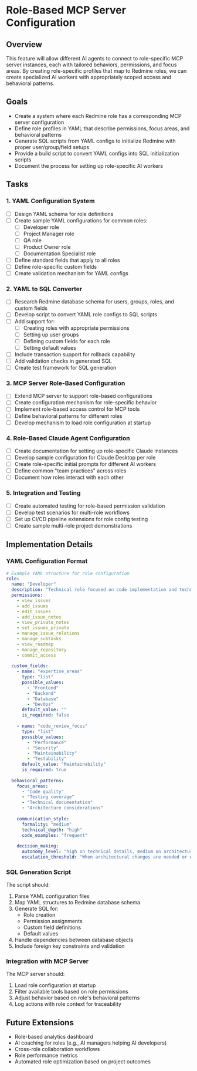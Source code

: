 # Role-Based MCP Server Configuration

## Overview

This feature will allow different AI agents to connect to role-specific MCP server instances, each with tailored behaviors, permissions, and focus areas. By creating role-specific profiles that map to Redmine roles, we can create specialized AI workers with appropriately scoped access and behavioral patterns.

## Goals

- Create a system where each Redmine role has a corresponding MCP server configuration
- Define role profiles in YAML that describe permissions, focus areas, and behavioral patterns
- Generate SQL scripts from YAML configs to initialize Redmine with proper user/group/field setups
- Provide a build script to convert YAML configs into SQL initialization scripts
- Document the process for setting up role-specific AI workers

## Tasks

### 1. YAML Configuration System

- [ ] Design YAML schema for role definitions
- [ ] Create sample YAML configurations for common roles:
  - [ ] Developer role
  - [ ] Project Manager role
  - [ ] QA role
  - [ ] Product Owner role
  - [ ] Documentation Specialist role
- [ ] Define standard fields that apply to all roles
- [ ] Define role-specific custom fields
- [ ] Create validation mechanism for YAML configs

### 2. YAML to SQL Converter

- [ ] Research Redmine database schema for users, groups, roles, and custom fields
- [ ] Develop script to convert YAML role configs to SQL scripts
- [ ] Add support for:
  - [ ] Creating roles with appropriate permissions
  - [ ] Setting up user groups
  - [ ] Defining custom fields for each role
  - [ ] Setting default values
- [ ] Include transaction support for rollback capability
- [ ] Add validation checks in generated SQL
- [ ] Create test framework for SQL generation

### 3. MCP Server Role-Based Configuration

- [ ] Extend MCP server to support role-based configurations
- [ ] Create configuration mechanism for role-specific behavior
- [ ] Implement role-based access control for MCP tools
- [ ] Define behavioral patterns for different roles
- [ ] Develop mechanism to load role configuration at startup

### 4. Role-Based Claude Agent Configuration

- [ ] Create documentation for setting up role-specific Claude instances
- [ ] Develop sample configuration for Claude Desktop per role
- [ ] Create role-specific initial prompts for different AI workers
- [ ] Define common "team practices" across roles
- [ ] Document how roles interact with each other

### 5. Integration and Testing

- [ ] Create automated testing for role-based permission validation
- [ ] Develop test scenarios for multi-role workflows
- [ ] Set up CI/CD pipeline extensions for role config testing
- [ ] Create sample multi-role project demonstrations

## Implementation Details

### YAML Configuration Format

```yaml
# Example YAML structure for role configuration
role:
  name: "Developer"
  description: "Technical role focused on code implementation and technical solutions"
  permissions:
    - view_issues
    - add_issues
    - edit_issues
    - add_issue_notes
    - view_private_notes
    - set_issues_private
    - manage_issue_relations
    - manage_subtasks
    - view_roadmap
    - manage_repository
    - commit_access
    
  custom_fields:
    - name: "expertise_areas"
      type: "list"
      possible_values:
        - "Frontend"
        - "Backend"
        - "Database"
        - "DevOps"
      default_value: ""
      is_required: false
      
    - name: "code_review_focus"
      type: "list"
      possible_values:
        - "Performance"
        - "Security"
        - "Maintainability"
        - "Testability"
      default_value: "Maintainability"
      is_required: true
  
  behavioral_patterns:
    focus_areas:
      - "Code quality"
      - "Testing coverage"
      - "Technical documentation"
      - "Architecture considerations"
    
    communication_style:
      formality: "medium"
      technical_depth: "high"
      code_examples: "frequent"
      
    decision_making:
      autonomy_level: "high on technical details, medium on architectural decisions"
      escalation_threshold: "When architectural changes are needed or when requirements are unclear"
```

### SQL Generation Script

The script should:
1. Parse YAML configuration files
2. Map YAML structures to Redmine database schema
3. Generate SQL for:
   - Role creation
   - Permission assignments
   - Custom field definitions
   - Default values
4. Handle dependencies between database objects
5. Include foreign key constraints and validation

### Integration with MCP Server

The MCP server should:
1. Load role configuration at startup
2. Filter available tools based on role permissions
3. Adjust behavior based on role's behavioral patterns
4. Log actions with role context for traceability

## Future Extensions

- Role-based analytics dashboard
- AI coaching for roles (e.g., AI managers helping AI developers)
- Cross-role collaboration workflows
- Role performance metrics
- Automated role optimization based on project outcomes
